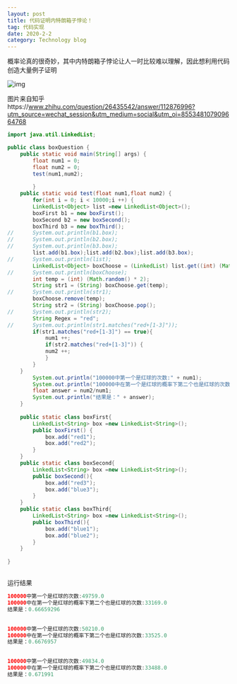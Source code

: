 ```yaml
---
layout: post
title: 代码证明内特朗箱子悖论！
tag: 代码实现
date: 2020-2-2
category: Technology blog
---
```

概率论真的很奇妙，其中内特朗箱子悖论让人一时比较难以理解，因此想利用代码创造大量例子证明

![img](https://img-blog.csdnimg.cn/2019050113345614.jpg?x-oss-process=image/watermark,type_ZmFuZ3poZW5naGVpdGk,shadow_10,text_aHR0cHM6Ly9ibG9nLmNzZG4ubmV0L3dlaXhpbl80NDQzOTA4NQ==,size_16,color_FFFFFF,t_70)![点击并拖拽以移动](data:image/gif;base64,R0lGODlhAQABAPABAP///wAAACH5BAEKAAAALAAAAAABAAEAAAICRAEAOw==)

图片来自知乎https://www.zhihu.com/question/26435542/answer/112876996?utm_source=wechat_session&utm_medium=social&utm_oi=855348107909664768

```java
import java.util.LinkedList;

public class boxQuestion {
	public static void main(String[] args) {
		float num1 = 0;
		float num2 = 0;
		test(num1,num2);
		
		}
	public static void test(float num1,float num2) {
		for(int i = 0; i < 10000;i ++) {
		LinkedList<Object> list =new LinkedList<Object>();
		boxFirst b1 = new boxFirst();
		boxSecond b2 = new boxSecond();
		boxThird b3 = new boxThird();
//		System.out.println(b1.box);
//		System.out.println(b2.box);
//		System.out.println(b3.box);
		list.add(b1.box);list.add(b2.box);list.add(b3.box);
//		System.out.println(list);
		LinkedList<Object> boxChoose = (LinkedList) list.get((int) (Math.random() * 3));
//		System.out.println(boxChoose);
		int temp = (int) (Math.random() * 2);
		String str1 = (String) boxChoose.get(temp);
//		System.out.println(str1);
		boxChoose.remove(temp);
		String str2 = (String) boxChoose.pop();
//		System.out.println(str2);
		String Regex = "red";
//		System.out.println(str1.matches("red+[1-3]"));
		if(str1.matches("red+[1-3]") == true){
			num1 ++;
			if(str2.matches("red+[1-3]")) {
			num2 ++;
			}	
		}
	}
		System.out.println("100000中第一个是红球的次数:" + num1);
		System.out.println("100000中在第一个是红球的概率下第二个也是红球的次数:" + num2);
		float answer = num2/num1;
		System.out.println("结果是：" + answer);
	}
		
	public static class boxFirst{
		LinkedList<String> box =new LinkedList<String>();
		public boxFirst() {
			box.add("red1");
			box.add("red2");
		}
	}
	public static class boxSecond{
		LinkedList<String> box =new LinkedList<String>();
		public boxSecond(){
			box.add("red3");
			box.add("blue3");
		}
	}
	public static class boxThird{
		LinkedList<String> box =new LinkedList<String>();
		public boxThird(){
			box.add("blue1");
			box.add("blue2");
		}
	}
	
}
```

![点击并拖拽以移动](data:image/gif;base64,R0lGODlhAQABAPABAP///wAAACH5BAEKAAAALAAAAAABAAEAAAICRAEAOw==)

运行结果

```java
100000中第一个是红球的次数:49759.0
100000中在第一个是红球的概率下第二个也是红球的次数:33169.0
结果是：0.66659296
```

![点击并拖拽以移动](data:image/gif;base64,R0lGODlhAQABAPABAP///wAAACH5BAEKAAAALAAAAAABAAEAAAICRAEAOw==)

```java
100000中第一个是红球的次数:50210.0
100000中在第一个是红球的概率下第二个也是红球的次数:33525.0
结果是：0.6676957
```

![点击并拖拽以移动](data:image/gif;base64,R0lGODlhAQABAPABAP///wAAACH5BAEKAAAALAAAAAABAAEAAAICRAEAOw==)

```java
100000中第一个是红球的次数:49834.0
100000中在第一个是红球的概率下第二个也是红球的次数:33488.0
结果是：0.671991
```

![点击并拖拽以移动](data:image/gif;base64,R0lGODlhAQABAPABAP///wAAACH5BAEKAAAALAAAAAABAAEAAAICRAEAOw==)